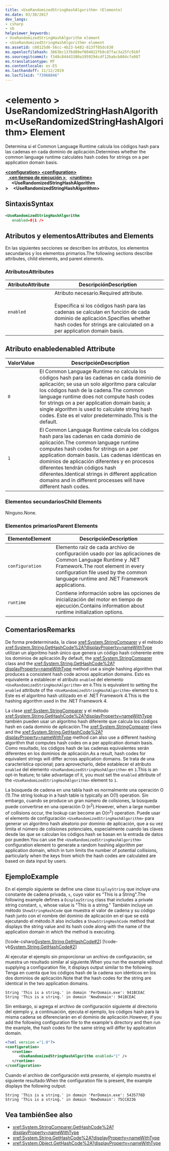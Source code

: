 ```yaml
---
title: <UseRandomizedStringHashAlgorithm> (Elemento)
ms.date: 03/30/2017
dev_langs:
- csharp
- vb
helpviewer_keywords:
- UseRandomizedStringHashAlgorithm element
- <UseRandomizedStringHashAlgorithm> element
ms.assetid: c08125d6-56cc-4b23-b482-813ff85dc630
ms.openlocfilehash: 3863bc1376d89ef804022fb9c87fac3a25fc910f
ms.sourcegitcommit: f348c84443380a1959294cdf12babcb804cfa987
ms.translationtype: MT
ms.contentlocale: es-ES
ms.lasthandoff: 11/12/2019
ms.locfileid: "73968846"
---
```

# <a name="userandomizedstringhashalgorithm-element"></a><span data-ttu-id="459fb-102">\<elemento > UseRandomizedStringHashAlgorithm</span><span class="sxs-lookup"><span data-stu-id="459fb-102">\<UseRandomizedStringHashAlgorithm> Element</span></span>
<span data-ttu-id="459fb-103">Determina si el Common Language Runtime calcula los códigos hash para las cadenas en cada dominio de aplicación.</span><span class="sxs-lookup"><span data-stu-id="459fb-103">Determines whether the common language runtime calculates hash codes for strings on a per application domain basis.</span></span>  
  
<span data-ttu-id="459fb-104">[ **\<configuration>** ](../configuration-element.md)</span><span class="sxs-lookup"><span data-stu-id="459fb-104">[**\<configuration>**](../configuration-element.md)</span></span>\
<span data-ttu-id="459fb-105">&nbsp;&nbsp;[ **\<en tiempo de ejecución >** ](runtime-element.md)</span><span class="sxs-lookup"><span data-stu-id="459fb-105">&nbsp;&nbsp;[**\<runtime>**](runtime-element.md)</span></span>\
<span data-ttu-id="459fb-106">&nbsp;&nbsp;&nbsp;&nbsp; **\<UseRandomizedStringHashAlgorithm >**</span><span class="sxs-lookup"><span data-stu-id="459fb-106">&nbsp;&nbsp;&nbsp;&nbsp;**\<UseRandomizedStringHashAlgorithm>**</span></span>  
  
## <a name="syntax"></a><span data-ttu-id="459fb-107">Sintaxis</span><span class="sxs-lookup"><span data-stu-id="459fb-107">Syntax</span></span>  
  
```xml  
<UseRandomizedStringHashAlgorithm   
   enabled=0|1 />  
```  
  
## <a name="attributes-and-elements"></a><span data-ttu-id="459fb-108">Atributos y elementos</span><span class="sxs-lookup"><span data-stu-id="459fb-108">Attributes and Elements</span></span>  
 <span data-ttu-id="459fb-109">En las siguientes secciones se describen los atributos, los elementos secundarios y los elementos primarios.</span><span class="sxs-lookup"><span data-stu-id="459fb-109">The following sections describe attributes, child elements, and parent elements.</span></span>  
  
### <a name="attributes"></a><span data-ttu-id="459fb-110">Atributos</span><span class="sxs-lookup"><span data-stu-id="459fb-110">Attributes</span></span>  
  
|<span data-ttu-id="459fb-111">Atributo</span><span class="sxs-lookup"><span data-stu-id="459fb-111">Attribute</span></span>|<span data-ttu-id="459fb-112">Descripción</span><span class="sxs-lookup"><span data-stu-id="459fb-112">Description</span></span>|  
|---------------|-----------------|  
|`enabled`|<span data-ttu-id="459fb-113">Atributo necesario.</span><span class="sxs-lookup"><span data-stu-id="459fb-113">Required attribute.</span></span><br /><br /> <span data-ttu-id="459fb-114">Especifica si los códigos hash para las cadenas se calculan en función de cada dominio de aplicación.</span><span class="sxs-lookup"><span data-stu-id="459fb-114">Specifies whether hash codes for strings are calculated on a per application domain basis.</span></span>|  
  
## <a name="enabled-attribute"></a><span data-ttu-id="459fb-115">Atributo enabled</span><span class="sxs-lookup"><span data-stu-id="459fb-115">enabled Attribute</span></span>  
  
|<span data-ttu-id="459fb-116">Valor</span><span class="sxs-lookup"><span data-stu-id="459fb-116">Value</span></span>|<span data-ttu-id="459fb-117">Descripción</span><span class="sxs-lookup"><span data-stu-id="459fb-117">Description</span></span>|  
|-----------|-----------------|  
|`0`|<span data-ttu-id="459fb-118">El Common Language Runtime no calcula los códigos hash para las cadenas en cada dominio de aplicación; se usa un solo algoritmo para calcular los códigos hash de la cadena.</span><span class="sxs-lookup"><span data-stu-id="459fb-118">The common language runtime does not compute hash codes for strings on a per application domain basis; a single algorithm is used to calculate string hash codes.</span></span> <span data-ttu-id="459fb-119">Este es el valor predeterminado.</span><span class="sxs-lookup"><span data-stu-id="459fb-119">This is the default.</span></span>|  
|`1`|<span data-ttu-id="459fb-120">El Common Language Runtime calcula los códigos hash para las cadenas en cada dominio de aplicación.</span><span class="sxs-lookup"><span data-stu-id="459fb-120">The common language runtime computes hash codes for strings on a per application domain basis.</span></span> <span data-ttu-id="459fb-121">Las cadenas idénticas en dominios de aplicación diferentes y en procesos diferentes tendrán códigos hash diferentes.</span><span class="sxs-lookup"><span data-stu-id="459fb-121">Identical strings in different application domains and in different processes will have different hash codes.</span></span>|  
  
### <a name="child-elements"></a><span data-ttu-id="459fb-122">Elementos secundarios</span><span class="sxs-lookup"><span data-stu-id="459fb-122">Child Elements</span></span>  
 <span data-ttu-id="459fb-123">Ninguno.</span><span class="sxs-lookup"><span data-stu-id="459fb-123">None.</span></span>  
  
### <a name="parent-elements"></a><span data-ttu-id="459fb-124">Elementos primarios</span><span class="sxs-lookup"><span data-stu-id="459fb-124">Parent Elements</span></span>  
  
|<span data-ttu-id="459fb-125">Elemento</span><span class="sxs-lookup"><span data-stu-id="459fb-125">Element</span></span>|<span data-ttu-id="459fb-126">Descripción</span><span class="sxs-lookup"><span data-stu-id="459fb-126">Description</span></span>|  
|-------------|-----------------|  
|`configuration`|<span data-ttu-id="459fb-127">Elemento raíz de cada archivo de configuración usado por las aplicaciones de Common Language Runtime y .NET Framework.</span><span class="sxs-lookup"><span data-stu-id="459fb-127">The root element in every configuration file used by the common language runtime and .NET Framework applications.</span></span>|  
|`runtime`|<span data-ttu-id="459fb-128">Contiene información sobre las opciones de inicialización del motor en tiempo de ejecución.</span><span class="sxs-lookup"><span data-stu-id="459fb-128">Contains information about runtime initialization options.</span></span>|  
  
## <a name="remarks"></a><span data-ttu-id="459fb-129">Comentarios</span><span class="sxs-lookup"><span data-stu-id="459fb-129">Remarks</span></span>  
 <span data-ttu-id="459fb-130">De forma predeterminada, la clase <xref:System.StringComparer> y el método <xref:System.String.GetHashCode%2A?displayProperty=nameWithType> utilizan un algoritmo hash único que genera un código hash coherente entre los dominios de aplicación.</span><span class="sxs-lookup"><span data-stu-id="459fb-130">By default, the <xref:System.StringComparer> class and the <xref:System.String.GetHashCode%2A?displayProperty=nameWithType> method use a single hashing algorithm that produces a consistent hash code across application domains.</span></span> <span data-ttu-id="459fb-131">Esto es equivalente a establecer el atributo `enabled` del elemento `<UseRandomizedStringHashAlgorithm>` en `0`.</span><span class="sxs-lookup"><span data-stu-id="459fb-131">This is equivalent to setting the `enabled` attribute of the `<UseRandomizedStringHashAlgorithm>` element to `0`.</span></span> <span data-ttu-id="459fb-132">Este es el algoritmo hash utilizado en el .NET Framework 4.</span><span class="sxs-lookup"><span data-stu-id="459fb-132">This is the hashing algorithm used in the .NET Framework 4.</span></span>  
  
 <span data-ttu-id="459fb-133">La clase <xref:System.StringComparer> y el método <xref:System.String.GetHashCode%2A?displayProperty=nameWithType> también pueden usar un algoritmo hash diferente que calcula los códigos hash en cada dominio de aplicación.</span><span class="sxs-lookup"><span data-stu-id="459fb-133">The <xref:System.StringComparer> class and the <xref:System.String.GetHashCode%2A?displayProperty=nameWithType> method can also use a different hashing algorithm that computes hash codes on a per application domain basis.</span></span> <span data-ttu-id="459fb-134">Como resultado, los códigos hash de las cadenas equivalentes serán diferentes en los dominios de aplicación.</span><span class="sxs-lookup"><span data-stu-id="459fb-134">As a result, hash codes for equivalent strings will differ across application domains.</span></span> <span data-ttu-id="459fb-135">Se trata de una característica opcional; para aprovecharlo, debe establecer el atributo `enabled` del elemento `<UseRandomizedStringHashAlgorithm>` en `1`.</span><span class="sxs-lookup"><span data-stu-id="459fb-135">This is an opt-in feature; to take advantage of it, you must set the `enabled` attribute of the `<UseRandomizedStringHashAlgorithm>` element to `1`.</span></span>  
  
 <span data-ttu-id="459fb-136">La búsqueda de cadena en una tabla hash es normalmente una operación O (1).</span><span class="sxs-lookup"><span data-stu-id="459fb-136">The string lookup in a hash table is typically an O(1) operation.</span></span> <span data-ttu-id="459fb-137">Sin embargo, cuando se produce un gran número de colisiones, la búsqueda puede convertirse en una operación O (n<sup>2</sup>).</span><span class="sxs-lookup"><span data-stu-id="459fb-137">However, when a large number of collisions occur, the lookup can become an O(n<sup>2</sup>) operation.</span></span> <span data-ttu-id="459fb-138">Puede usar el elemento de configuración `<UseRandomizedStringHashAlgorithm>` para generar un algoritmo hash aleatorio por dominio de aplicación, que a su vez limita el número de colisiones potenciales, especialmente cuando las claves desde las que se calculan los códigos hash se basan en la entrada de datos por pueden.</span><span class="sxs-lookup"><span data-stu-id="459fb-138">You can use the `<UseRandomizedStringHashAlgorithm>` configuration element to generate a random hashing algorithm per application domain, which in turn limits the number of potential collisions, particularly when the keys from which the hash codes are calculated are based on data input by users.</span></span>  
  
## <a name="example"></a><span data-ttu-id="459fb-139">Ejemplo</span><span class="sxs-lookup"><span data-stu-id="459fb-139">Example</span></span>  
 <span data-ttu-id="459fb-140">En el ejemplo siguiente se define una clase `DisplayString` que incluye una constante de cadena privada, `s`, cuyo valor es "This is a String".</span><span class="sxs-lookup"><span data-stu-id="459fb-140">The following example defines a `DisplayString` class that includes a private string constant, `s`, whose value is "This is a string."</span></span> <span data-ttu-id="459fb-141">También incluye un método `ShowStringHashCode` que muestra el valor de cadena y su código hash junto con el nombre del dominio de aplicación en el que se está ejecutando el método.</span><span class="sxs-lookup"><span data-stu-id="459fb-141">It also includes a `ShowStringHashCode` method that displays the string value and its hash code along with the name of the application domain in which the method is executing.</span></span>  
  
 [!code-csharp[System.String.GetHashCode#2](../../../../../samples/snippets/csharp/VS_Snippets_CLR_System/system.String.GetHashCode/CS/perdomain.cs#2)]
 [!code-vb[System.String.GetHashCode#2](../../../../../samples/snippets/visualbasic/VS_Snippets_CLR_System/system.String.GetHashCode/VB/perdomain.vb#2)]  
  
 <span data-ttu-id="459fb-142">Al ejecutar el ejemplo sin proporcionar un archivo de configuración, se muestra un resultado similar al siguiente.</span><span class="sxs-lookup"><span data-stu-id="459fb-142">When you run the example without supplying a configuration file, it displays output similar to the following.</span></span> <span data-ttu-id="459fb-143">Tenga en cuenta que los códigos hash de la cadena son idénticos en los dos dominios de aplicación.</span><span class="sxs-lookup"><span data-stu-id="459fb-143">Note that the hash codes for the string are identical in the two application domains.</span></span>  
  
```console
String 'This is a string.' in domain 'PerDomain.exe': 941BCEAC  
String 'This is a string.' in domain 'NewDomain': 941BCEAC  
```  
  
 <span data-ttu-id="459fb-144">Sin embargo, si agrega el archivo de configuración siguiente al directorio del ejemplo y, a continuación, ejecuta el ejemplo, los códigos hash para la misma cadena se diferenciarán en el dominio de aplicación.</span><span class="sxs-lookup"><span data-stu-id="459fb-144">However, if you add the following configuration file to the example's directory and then run the example, the hash codes for the same string will differ by application domain.</span></span>  
  
```xml  
<?xml version ="1.0"?>  
<configuration>  
   <runtime>  
      <UseRandomizedStringHashAlgorithm enabled="1" />  
   </runtime>  
</configuration>  
```  
  
 <span data-ttu-id="459fb-145">Cuando el archivo de configuración está presente, el ejemplo muestra el siguiente resultado:</span><span class="sxs-lookup"><span data-stu-id="459fb-145">When the configuration file is present, the example displays the following output:</span></span>  
  
```console
String 'This is a string.' in domain 'PerDomain.exe': 5435776D  
String 'This is a string.' in domain 'NewDomain': 75CC8236  
```  
  
## <a name="see-also"></a><span data-ttu-id="459fb-146">Vea también</span><span class="sxs-lookup"><span data-stu-id="459fb-146">See also</span></span>

- <xref:System.StringComparer.GetHashCode%2A?displayProperty=nameWithType>
- <xref:System.String.GetHashCode%2A?displayProperty=nameWithType>
- <xref:System.Object.GetHashCode%2A?displayProperty=nameWithType>
